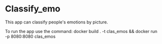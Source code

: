 # Classify_emo
This app can classify people's emotions by picture.

To run the app use the command:
docker build . -t clas_emos && docker run -p 8080:8080  clas_emos
